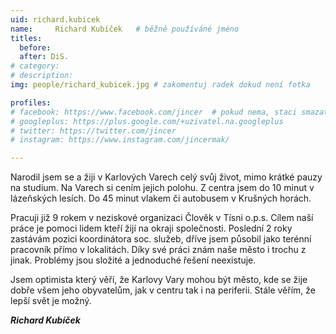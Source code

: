 ```yaml
---
uid: richard.kubicek
name:     Richard Kubíček  	# běžně používáné jméno
titles:
  before: 
  after: DiS.
# category:
# description: 
img: people/richard_kubicek.jpg # zakomentuj radek dokud není fotka

profiles:
# facebook: https://www.facebook.com/jincer  # pokud nema, staci smazat tuto radku
# googleplus: https://plus.google.com/+uzivatel.na.googleplus
# twitter: https://twitter.com/jincer
# instagram: https://www.instagram.com/jincermak/ 

---
```

Narodil jsem se a žiji v Karlových Varech celý svůj život, mimo krátké pauzy na studium. Na Varech si cením jejich polohu. Z centra jsem do 10 minut v lázeňských lesích. Do 45 minut vlakem či autobusem v Krušných horách.

Pracuji již 9 rokem v neziskové organizaci Člověk v Tísni o.p.s. Cílem naší práce je pomoci lidem kteří žijí na okraji společnosti. Poslední 2 roky zastávám pozici koordinátora soc. služeb, dříve jsem působil jako terénní pracovník přímo v lokalitách. Díky své práci znám naše město i trochu z jinak. Problémy jsou složité a jednoduché řešení neexistuje.

Jsem optimista který věří, že Karlovy Vary mohou být město, kde se žije dobře všem jeho obyvatelům, jak v centru tak i na periferii. 
Stále věřím, že lepší svět je možný.

***Richard Kubíček***
